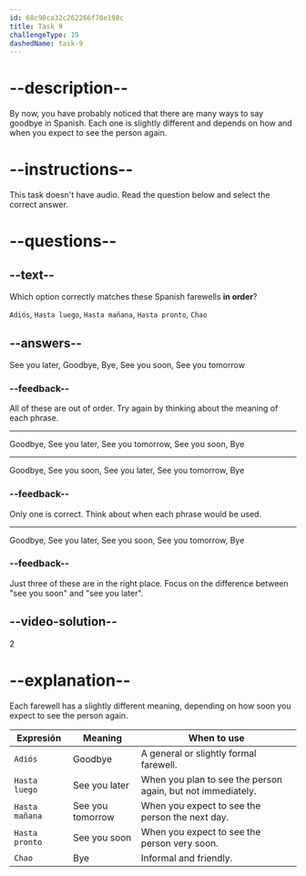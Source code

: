 ```yaml
---
id: 68c98ca32c262266f70e198c
title: Task 9
challengeType: 19
dashedName: task-9
---
```

<!-- (No Audio) -->

# --description--

By now, you have probably noticed that there are many ways to say goodbye in Spanish. Each one is slightly different and depends on how and when you expect to see the person again.

# --instructions--

This task doesn't have audio. Read the question below and select the correct answer.

# --questions--

## --text--

Which option correctly matches these Spanish farewells **in order**?

`Adiós`, `Hasta luego`, `Hasta mañana`, `Hasta pronto`, `Chao`

## --answers--

See you later, Goodbye, Bye, See you soon, See you tomorrow

### --feedback--

All of these are out of order. Try again by thinking about the meaning of each phrase.

---

Goodbye, See you later, See you tomorrow, See you soon, Bye

---

Goodbye, See you soon, See you later, See you tomorrow, Bye

### --feedback--

Only one is correct. Think about when each phrase would be used.

---

Goodbye, See you later, See you soon, See you tomorrow, Bye

### --feedback--

Just three of these are in the right place. Focus on the difference between "see you soon" and "see you later".

## --video-solution--

2

# --explanation--

Each farewell has a slightly different meaning, depending on how soon you expect to see the person again.

| Expresión          | Meaning         | When to use                                                   |
|--------------------|-----------------|----------------------------------------------------------------|
| `Adiós`            | Goodbye         | A general or slightly formal farewell. |
| `Hasta luego`      | See you later   | When you plan to see the person again, but not immediately.    |
| `Hasta mañana`     | See you tomorrow| When you expect to see the person the next day.                |
| `Hasta pronto`     | See you soon    | When you expect to see the person very soon.                   |
| `Chao`             | Bye             | Informal and friendly. |
